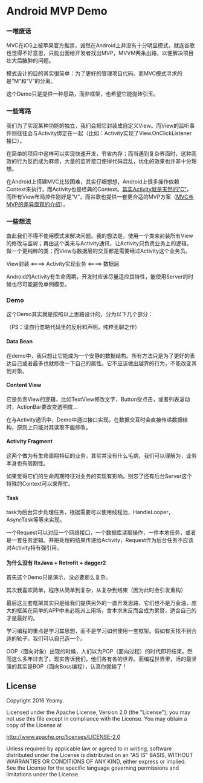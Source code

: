 # Android MVP Demo

### 一堆废话
MVC在iOS上被苹果官方推崇，诚然在Android上并没有十分明显模式，就连谷歌也觉得不好意思，只能出面给开发者找出MVP，MVVM两条出路，以便解决项目壮大后臃肿的问题。

模式设计的目的其实很简单：为了更好的管理项目代码。而MVC模式寻求的是“M”和“V”的分离。

这个Demo只是提供一种思路，而非框架，也希望它能抛砖引玉。

### 一些弯路
我们为了实现某种功能的独立，我们会把它封装成自定义View。而View的监听事件则往往会与Activity绑定在一起（比如：Activity实现了View.OnClickListener接口）。

在简单的项目中这样可以实现快速开发，节省内存；而当遇到复杂界面时，这种高效的行为反而成为麻烦，大量的监听接口使得代码混乱，优化的效果也并非十分理想。

在Android上搭建MVC比较困难，其实仔细想想，Android上很多操作依赖Context来执行，而Activity也是经典的Context。[其实Activity就是天然的“C”](https://www.zhihu.com/question/19766132)，而所有View布局控件刚好是“V”，而谷歌也提供一套更合适的MVP方案（[MVC与MVP的差异直观的介绍](http://blog.csdn.net/duo2005duo/article/details/50594757/)）。

### 一些想法
由此我们不得不使用模式来解决问题。我的想法是，使用一个类来封装所有View的修改与监听；再由这个类来与Activity通讯，让Activity只负责业务上的逻辑，做一个更纯粹的类；而View与数据层的交互都是需要经过Activity这个业务员。

View封装 <====> Activity实现业务 <====> 数据层

Android的Activity有生命周期，开发时应该尽量适应其特性，能使用Server的时候也尽可能避免单例模型。

### Demo
这个Demo其实就是按照以上思路设计的，分为以下几个部分：

（PS：请自行忽略代码里的反射和声明，纯粹无聊之作）

#### Data Bean
在demo中，我只想让它能成为一个安静的数据结构。所有方法只是为了更好的表达自己或者最多也就修改一下自己的属性。它不应该做出越界的行为，不能改变其他对象。

#### Content View
它是负责View的逻辑，比如TextView修改文字，Button受点击，或者列表滚动时，ActionBar要改变透明度...

在与Activity通讯中，Demo中通过接口实现。在数据交互时会直接传递数据结构，原则上只能对其读取不能修改。

#### Activity Fragment
这两个做为有生命周期特征的业务，其实并没有什么毛病，我们可以理解为，业务本身也有周期性。

如果觉得它们的生命周期特征对业务的实现有影响，别忘了还有后台Server这个特殊的Context可以来帮忙。

#### Task
task为后台异步处理任务，根据需要可以使用线程池，HandleLooper，AsyncTask等等来实现。

一个Request可以对应一个网络接口，一个数据库读取操作，一件本地任务，或者是一套任务逻辑。并把处理的结果传递给Activity，Request作为后台任务不应该对Activity持有强引用。

#### 为什么没有 RxJava + Retrofit + dagger2
首先这个Demo只是演示，没必要那么复杂。

其次我喜欢简单，程序从简单到复杂，从复杂到结束（因为此时会引发重构）

最后这三套框架其实只是给我们提供另外的一直开发思路，它们也不是万金油，庞大的框架在简单的APP中未必能派上用场，舍本求末反而会成为累赘，适合自己的才是最好的。

学习编程的重点是学习其思想，而不是学习如何使用一套框架。假如有天找不到合适的轮子，我们可以自己造一个。

OOP（面向对象）出现的时候，人们以为POP（面向过程）的时代即将结束。然而这么多年过去了，现实告诉我们，他们各有各的世界。而编程世界里，活的最坚强的其实是BOP（面向Boss编程），认真你就输了！


License
-------

Copyright 2016 Yeamy.

Licensed under the Apache License, Version 2.0 (the "License");
you may not use this file except in compliance with the License.
You may obtain a copy of the License at

http://www.apache.org/licenses/LICENSE-2.0

Unless required by applicable law or agreed to in writing, software
distributed under the License is distributed on an "AS IS" BASIS, WITHOUT
WARRANTIES OR CONDITIONS OF ANY KIND, either express or implied.  See the
License for the specific language governing permissions and limitations under
the License.
